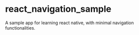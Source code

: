 # react_navigation_sample
A sample app for learning react native, with minimal navigation functionalities.
